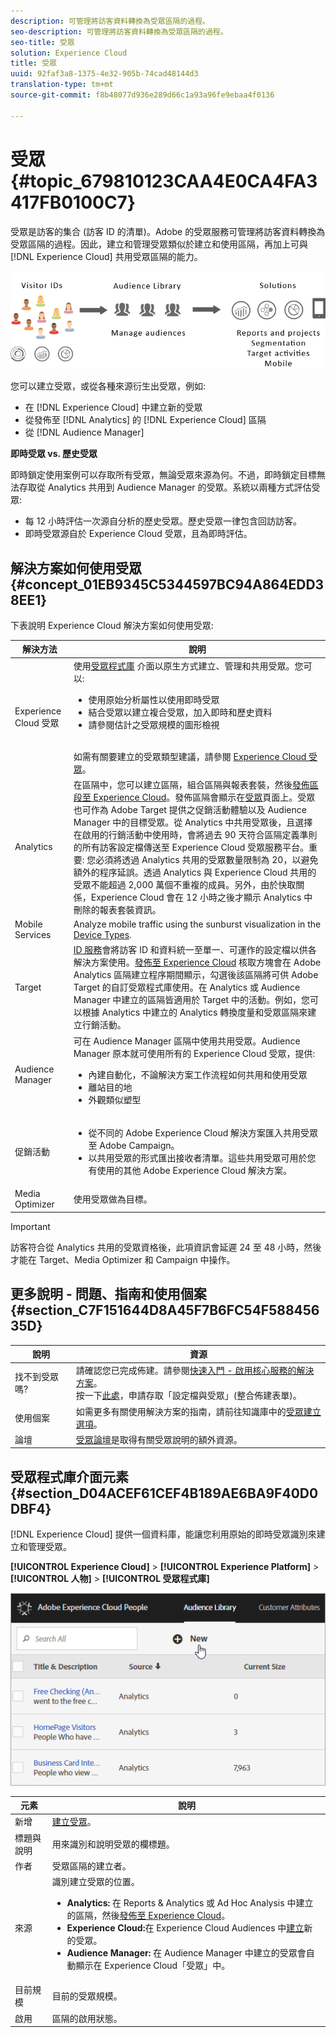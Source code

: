```yaml
---
description: 可管理將訪客資料轉換為受眾區隔的過程。
seo-description: 可管理將訪客資料轉換為受眾區隔的過程。
seo-title: 受眾
solution: Experience Cloud
title: 受眾
uuid: 92faf3a8-1375-4e32-905b-74cad48144d3
translation-type: tm+mt
source-git-commit: f8b48077d936e289d66c1a93a96fe9ebaa4f0136

---
```



# 受眾 {#topic_679810123CAA4E0CA4FA3417FB0100C7}

受眾是訪客的集合 (訪客 ID 的清單)。Adobe 的受眾服務可管理將訪客資料轉換為受眾區隔的過程。因此，建立和管理受眾類似於建立和使用區隔，再加上可與 [!DNL Experience Cloud] 共用受眾區隔的能力。

![](assets/audiences.png)

您可以建立受眾，或從各種來源衍生出受眾，例如:

* 在 [!DNL Experience Cloud] 中建立新的受眾
* 從發佈至 [!DNL Analytics] 的 [!DNL Experience Cloud] 區隔
* 從 [!DNL Audience Manager]

**即時受眾 vs. 歷史受眾**

即時鎖定使用案例可以存取所有受眾，無論受眾來源為何。不過，即時鎖定目標無法存取從 Analytics 共用到 Audience Manager 的受眾。系統以兩種方式評估受眾:

* 每 12 小時評估一次源自分析的歷史受眾。歷史受眾一律包含回訪訪客。
* 即時受眾源自於 Experience Cloud 受眾，且為即時評估。


## 解決方案如何使用受眾 {#concept_01EB9345C5344597BC94A864EDD38EE1}

下表說明 Experience Cloud 解決方案如何使用受眾:

| 解決方法 | 說明 |
|--- |--- |
| Experience Cloud 受眾 | 使用[受眾程式庫](../audience-library/audience-library.md) 介面以原生方式建立、管理和共用受眾。您可以:<ul><li>使用原始分析屬性以使用即時受眾</li><li>結合受眾以建立複合受眾，加入即時和歷史資料</li><li>請參閱估計之受眾規模的圖形檢視</li></ul><br>如需有關要建立的受眾類型建議，請參閱 [Experience Cloud 受眾](https://helpx.adobe.com/marketing-cloud-core/kb/People/Audience-Creation-Options.html)。 |
| Analytics | 在區隔中，您可以建立區隔，組合區隔與報表套裝，然後[發佈區段至 Experience Cloud](../audience-library/audience-library.md)。發佈區隔會顯示在[受眾](../audience-library/audience-library.md)頁面上。受眾也可作為 Adobe Target 提供之促銷活動體驗以及 Audience Manager 中的目標受眾。從 Analytics 中共用受眾後，且選擇在啟用的行銷活動中使用時，會將過去 90 天符合區隔定義準則的所有訪客設定檔傳送至 Experience Cloud 受眾服務平台。重要: 您必須將透過 Analytics 共用的受眾數量限制為 20，以避免額外的程序延誤。透過 Analytics 與 Experience Cloud 共用的受眾不能超過 2,000 萬個不重複的成員。另外，由於快取關係，Experience Cloud 會在 12 小時之後才顯示 Analytics 中刪除的報表套裝資訊。 |
| Mobile Services | Analyze mobile traffic using the sunburst visualization in the [Device Types](https://marketing.adobe.com/resources/help/en_US/mobile/?f=reports_devices). |
| Target | [ID 服務](https://marketing.adobe.com/resources/help/en_US/mcvid/)會將訪客 ID 和資料統一至單一、可運作的設定檔以供各解決方案使用。[發佈至 Experience Cloud](../audience-library/audience-library.md) 核取方塊會在 Adobe Analytics 區隔建立程序期間顯示，勾選後該區隔將可供 Adobe Target 的自訂受眾程式庫使用。在 Analytics 或 Audience Manager 中建立的區隔皆適用於 Target 中的活動。例如，您可以根據 Analytics 中建立的 Analytics 轉換度量和受眾區隔來建立行銷活動。 |
| Audience Manager | 可在 Audience Manager 區隔中使用共用受眾。Audience Manager 原本就可使用所有的 Experience Cloud 受眾，提供:<ul><li>內建自動化，不論解決方案工作流程如何共用和使用受眾</li><li>離站目的地</li><li>外觀類似塑型</li></ul> |
| 促銷活動 | <ul><li>從不同的 Adobe Experience Cloud 解決方案匯入共用受眾至 Adobe Campaign。</li><li>以共用受眾的形式匯出接收者清單。這些共用受眾可用於您有使用的其他 Adobe Experience Cloud 解決方案。</li></ul> |
| Media Optimizer | 使用受眾做為目標。 |


>[!IMPORTANT]
>
>訪客符合從 Analytics 共用的受眾資格後，此項資訊會延遲 24 至 48 小時，然後才能在 Target、Media Optimizer 和 Campaign 中操作。

## 更多說明 - 問題、指南和使用個案 {#section_C7F151644D8A45F7B6FC54F58845635D}


| 說明 | 資源 |
|--- |--- |
| 找不到受眾嗎? | 請確認您已完成佈建。請參閱[快速入門 - 啟用核心服務的解決方案](../core-services/core-services.md)。<br>按一下[此處](https://www.adobe.com/go/audiences)，申請存取「設定檔與受眾」(整合佈建表單)。 |
| 使用個案 | 如需更多有關使用解決方案的指南，請前往知識庫中的[受眾建立選項](https://helpx.adobe.com/marketing-cloud-core/kb/People/Audience-Creation-Options.html)。 |
| 論壇 | [受眾論壇](https://forums.adobe.com/community/experience-cloud/platform/core-services/people-service/audiences)是取得有關受眾說明的額外資源。 |


## 受眾程式庫介面元素 {#section_D04ACEF61CEF4B189AE6BA9F40D0DBF4}

[!DNL Experience Cloud] 提供一個資料庫，能讓您利用原始的即時受眾識別來建立和管理受眾。

**[!UICONTROL Experience Cloud]** &gt; **[!UICONTROL Experience Platform]** &gt; **[!UICONTROL 人物]** &gt; **[!UICONTROL 受眾程式庫]**

![](assets/audience_library.png)

| 元素 | 說明 |
|--- |--- |
| 新增 | [建立受眾](../audience-library/audience-library.md)。 |
| 標題與說明 | 用來識別和說明受眾的欄標題。 |
| 作者 | 受眾區隔的建立者。 |
| 來源 | 識別建立受眾的位置。<ul><li>**Analytics:** 在 Reports &amp; Analytics 或 Ad Hoc Analysis 中建立的區隔，然後[發佈至 Experience Cloud](../audience-library/audience-library.md)。</li><li>**Experience Cloud:**&#x200B;在 Experience Cloud Audiences 中[建立](../audience-library/audience-library.md)新的受眾。</li><li>**Audience Manager:** 在 Audience Manager 中建立的受眾會自動顯示在 Experience Cloud「受眾」中。</li></ul> |
| 目前規模 | 目前的受眾規模。 |
| 啟用 | 區隔的啟用狀態。 |
